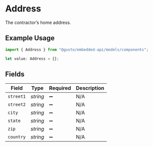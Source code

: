 # Address

The contractor’s home address.

## Example Usage

```typescript
import { Address } from "@gusto/embedded-api/models/components";

let value: Address = {};
```

## Fields

| Field              | Type               | Required           | Description        |
| ------------------ | ------------------ | ------------------ | ------------------ |
| `street1`          | *string*           | :heavy_minus_sign: | N/A                |
| `street2`          | *string*           | :heavy_minus_sign: | N/A                |
| `city`             | *string*           | :heavy_minus_sign: | N/A                |
| `state`            | *string*           | :heavy_minus_sign: | N/A                |
| `zip`              | *string*           | :heavy_minus_sign: | N/A                |
| `country`          | *string*           | :heavy_minus_sign: | N/A                |